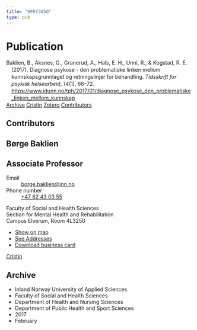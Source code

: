 ```yaml
---
title: "9FRY3G5Q"
type: pub
---
```

<h1>Publication</h1>
<article id="csl-bib-container-9FRY3G5Q" class="csl-bib-container">
  <div class="csl-bib-body" style="line-height: 1.35; padding-left: 1em; text-indent:-1em;">
  <div class="csl-entry">Baklien, B., Aksnes, G., Granerud, A., Hals, E. H., Unni, R., &amp; Kogstad, R. E. (2017). Diagnose psykose - den problematiske linken mellom kunnskapsgrunnlaget og retningslinjer for behandling. <i>Tidsskrift for psykisk helsearbeid</i>, <i>14</i>(1), 66&#x2013;72. <a href="https://www.idunn.no/tph/2017/01/diagnose_psykose_den_problematiske_linken_mellom_kunnskap">https://www.idunn.no/tph/2017/01/diagnose_psykose_den_problematiske_linken_mellom_kunnskap</a></div>
</div>
  <div class="csl-bib-buttons">
    <a href="#taxonomy-article-9FRY3G5Q" class="csl-bib-button">Archive</a>
    <a href alt="Cristin URL" class="csl-bib-button">Cristin</a>
    <a href alt="Zotero URL" class="csl-bib-button">Zotero</a>
    <a href="#contributors-article-9FRY3G5Q" class="csl-bib-button">Contributors</a>
  </div>
  <div id="csl-bib-meta-container-9FRY3G5Q"></div>
</article>
<div id="csl-bib-meta-9FRY3G5Q" class="csl-bib-meta">
  <article id="contributors-article-9FRY3G5Q" class="contributors-article">
    <h1>Contributors</h1>
    <div class="personas">
<div class="vrtx-hinn-person-card">
<div class="photo">
<i class="lar la-user-circle missing-person"></i>
</div>
<div class="info">
<hgroup><h1>Børge Baklien</h1>
<h2>Associate Professor</h2>
</hgroup><dl>
<dt>Email</dt>
<dd>
<a href="mailto:borge.baklien@inn.no">borge.baklien@inn.no</a>
</dd>
<dt>Phone number</dt>
<dd><a href="tel:+4762430355">
+47 62 43 03 55
</a></dd>
</dl>
<p>
Faculty of Social and Health Sciences<br>
Section for Mental Health and Rehabilitation<br>
Campus Elverum,
Room 4L3250
</p>
<ul class="vrtx-hinn-links">
<li><a href="https://www.google.com/maps?q=60.88177,11.53669">Show on map</a></li>
<li><a href="https://www.inn.no/english/find-an-employee/borge-baklien.html#vrtx-hinn-addresses">See Addresses</a></li>
<li><a href="https://www.inn.no/english/find-an-employee/borge-baklien.html?vrtx=vcf">Download business card</a></li>
</ul>
</div>
</div>
<a href="https://app.cristin.no/persons/show.jsf?id=319772" alt="Cristin URL" class="personas-cristin">Cristin</a>
</div>
  </article>
  <article id="taxonomy-article-9FRY3G5Q" class="taxonomy-article">
    <h1>Archive</h1>
    <ul>
      <li>Inland Norway University of Applied Sciences</li>
      <li>Faculty of Social and Health Sciences</li>
      <li>Department of Health and Nursing Sciences</li>
      <li>Department of Public Health and Sport Sciences</li>
      <li>2017</li>
      <li>February</li>
    </ul>
  </article>
</div>
